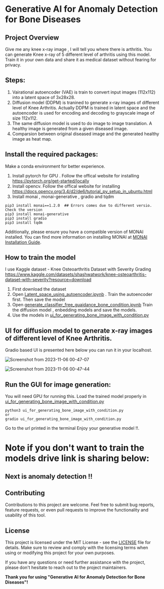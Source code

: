 # Generative AI for Anomaly Detection for Bone Diseases

## Project Overview
Give me any knee x-ray image , I will tell you where there is arthritis. You can generate Knee x-ray of 5 different level of arthritis using this model. Train it in your own data and share it as medical dataset without fearing for privacy.


## Steps:

1) Vairational autoencoder (VAE) is train to convert input images (112x112) into a latent space of 3x28x28.
2) Diffusion model (DDPM) is tranined to generate x-ray images of different level of Knee Arthritis. Actually DDPM is trained in latent space and the autoencoder is used for encoding and decoding to grayscale image of size 112x112.
3) The same diffusion model is used to do image to image translation. A healthy image is generated from a given diseased image.
4) Comparsion between original diseased image and the generated healthy image as heat map.

## Install the required packages:
Make a conda environment for better experience.
1) Install pytorch for GPU . Follow the offical website for installing https://pytorch.org/get-started/locally
2) Install opencv. Follow the offical website for installing https://docs.opencv.org/3.4/d2/de6/tutorial_py_setup_in_ubuntu.html 
3) Install monai , monai-generative , gradio and tqdm 
```
pip3 install monai==1.2.0  ## Errors comes due to different versio. Check the version
pip3 install monai-generative
pip3 install gradio
pip3 install tqdm
```
Additionally, please ensure you have a compatible version of MONAI installed. You can find more information on installing MONAI at [MONAI Installation Guide](https://github.com/Project-MONAI/MONAI#installation).


## How to train the model
I use Kaggle dataset - Knee Osteoarthritis Dataset with Severity Grading
https://www.kaggle.com/datasets/shashwatwork/knee-osteoarthritis-dataset-with-severity?resource=download

1) First download the dataset
2) Open [Latent_space_using_autoencoder.ipynb](./Latent_space_using_autoencoder.ipynb) . Train the autoencoder first. Then save the model
3) Open [generate_classifier_free_guaidance_bone_condition.ipynb](./generate_classifier_free_guaidance_bone_condition.ipynb) Train the diffusion model , enbedding models and save the models.
4) Use the models in [ui_for_generating_bone_image_with_condition.py](./ui_for_generating_bone_image_with_condition.py)

## UI for diffusion model to generate x-ray images of different level of Knee Arthritis.
Gradio based UI is presented here below you can run it in your localhost.

![Screenshot from 2023-11-06 00-47-07](https://github.com/pongthang/generative-AI-anomaly-detection/assets/57061570/ea73d47c-5611-4c03-93a9-cb7531665453)

![Screenshot from 2023-11-06 00-47-44](https://github.com/pongthang/generative-AI-anomaly-detection/assets/57061570/c40575a8-4c1a-41df-a871-0f7962f81582)


## Run the GUI for image generation:
You will need GPU for running this. 
Load the trained model properly in [ui_for_generating_bone_image_with_condition.py](./ui_for_generating_bone_image_with_condition.py)
```
python3 ui_for_generating_bone_image_with_condition.py
or
gradio ui_for_generating_bone_image_with_condition.py
```
Go to the url printed in the terminal
Enjoy your generative model !!.

# Note if you don't want to train the models drive link is sharing below:

## Next is anomaly detection !!

## Contributing

Contributions to this project are welcome. Feel free to submit bug reports, feature requests, or even pull requests to improve the functionality and usability of this tool.

## License

This project is licensed under the MIT License - see the [LICENSE](LICENSE) file for details. Make sure to review and comply with the licensing terms when using or modifying this project for your own purposes.

If you have any questions or need further assistance with the project, please don't hesitate to reach out to the project maintainers.

**Thank you for using "Generative AI for Anomaly Detection for Bone Diseases"!**


